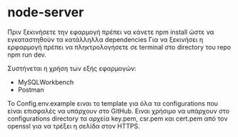# node-server

Πριν ξεκινήσετε την εφαρμογή πρέπει να κάνετε npm install ώστε να εγκαταστηθούν τα κατάλληλλα dependencies
Για να ξεκινήσει η ερφαρμογή πρέπει να πληκτρολογήσετε σε terminal στο directory του repo npm run dev.

Συστήνεται η χρήση των εξής εφαρμογών:
- MySQLWorkbench
- Postman

Το Config.env.example ειναι το template για όλα τα configurations που είναι επισφαλές να υπάρχουν στο GitHub.
Ειναι χρήσιμο να υπάρχουν στο configurations directory τα αρχεία key.pem, csr.pem και cert.pem από τον openssl για να τρέξει η σελίδα στον HTTPS.